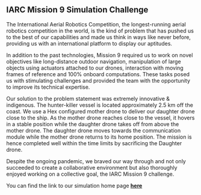 ## IARC Mission 9 Simulation Challenge

<div class="image-1">
<content-image src="robots/iarc-9-1.jpeg" alt="Sponsors" width=70 ></content-image>
</div>

The International Aerial Robotics Competition, the longest-running aerial robotics competition in the world, is the kind of problem that has pushed us to the best of our capabilities and made us think in ways like never before, providing us with an international platform to display our aptitudes.

In addition to the past technologies, Mission 9 required us to work on novel objectives like long-distance outdoor navigation, manipulation of large objects using actuators attached to our drones, interaction with moving frames of reference and 100% onboard computations. These tasks posed us with stimulating challenges and provided the team with the opportunity to improve its technical expertise.

<div class="image-2">
<content-image src="robots/iarc-9-2.jpeg" alt="Drone"></content-image>
<content-image src="robots/iarc-9-3.jpeg" alt="EATV"></content-image>
</div>

Our solution to the problem statement was extremely innovative & indigenous. The hunter-killer vessel is located approximately 2.5 km off the coast. We use a Hex configured mother drone to deliver our daughter drone close to the ship. As the mother drone reaches close to the vessel, it hovers in a stable position while the daughter drone takes off from above the mother drone. The daughter drone moves towards the communication module while the mother drone returns to its home position. The mission is hence completed well within the time limits by sacrificing the Daughter drone.

Despite the ongoing pandemic, we braved our way through and not only succeeded to create a collaborative environment but also thoroughly enjoyed working on a collective goal, the IARC Mission 9 challenge.

You can find the link to our simulation home page <b>[here](https://umiciitb.github.io/)</b>
